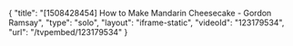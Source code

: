 {
    "title": "[1508428454] How to Make Mandarin Cheesecake - Gordon Ramsay",
    "type": "solo",
    "layout": "iframe-static",
    "videoId": "123179534",
    "url": "\/tvpembed\/123179534"
}